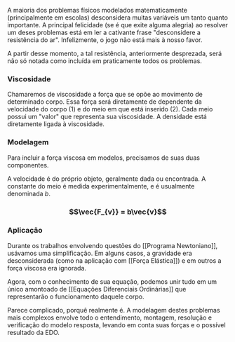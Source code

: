 
A maioria dos problemas físicos modelados matematicamente (principalmente em escolas) desconsidera muitas variáveis um tanto quanto importante. A principal felicidade (se é que exite alguma alegria) ao resolver um deses problemas está em ler a cativante frase "desconsidere a resistência do ar". Infelizmente, o jogo não está mais à nosso favor.

A partir desse momento, a tal resistência, anteriormente desprezada, será não só notada como incluída em praticamente todos os problemas.

### Viscosidade
Chamaremos de viscosidade a força que se opõe ao movimento de determinado corpo. Essa força será diretamente de dependente da velocidade do corpo (1) e do meio em que está inserido (2).
Cada meio possui um "valor" que representa sua viscosidade. A densidade está diretamente ligada à viscosidade.

### Modelagem
Para incluir a força viscosa em modelos, precisamos de suas duas componentes.

A velocidade é do próprio objeto, geralmente dada ou encontrada. 
A constante do meio é medida experimentalmente, e é usualmente denominada $b$.

### $$\vec{F_{v}} = b\vec{v}$$
### Aplicação
Durante os trabalhos envolvendo questões do [[Programa Newtoniano]], usávamos uma simplificação. Em alguns casos, a gravidade era desconsiderada (como na aplicação com [[Força Elástica]]) e em outros a força viscosa era ignorada.

Agora, com o conhecimento de sua equação, podemos unir tudo em um único amontoado de [[Equações Diferenciais Ordinárias]] que representarão o funcionamento daquele corpo.

Parece complicado, porquê realmente é.
A modelagem destes problemas mais complexos envolve todo o entendimento, montagem, resolução e verificação do modelo resposta, levando em conta suas forças e o possível resultado da EDO.